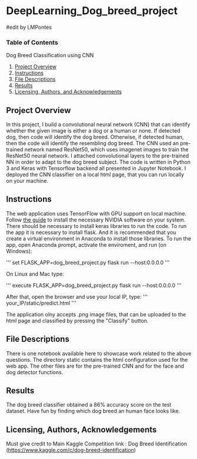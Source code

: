 # DeepLearning_Dog_breed_project

#edit by LMPontes
### Table of Contents

Dog Breed Classification using CNN


1. [Project Overview](#overview)
2. [Instructions](#instructions)
3. [File Descriptions](#files)
4. [Results](#results)
5. [Licensing, Authors, and Acknowledgements](#licensing)

## Project Overview<a name="overview"></a>

In this project, I build a convolutional neural network (CNN) that can identify whether the given image is either a dog or a human or none. 
If detected dog, then code will identify the dog breed. Otherwise, if detected human, then the code will identify the resembling dog breed.
The CNN used an pre-trained network named ResNet50, which uses imagenet images to train the ResNet50 neural network. I attached convolutional layers to the pre-trained NN in order to adapt to the dog breed subject.
The code is written in Python 3 and Keras with Tensorflow backend all presented in Jupyter Notebook.
I deployed the CNN classifier on a local html page, that you can run locally on your machine.

## Instructions <a name="instructions"></a>

The web application uses TensorFlow with GPU support on local machine. Follow [the guide](https://www.tensorflow.org/install/) to install the necessary NVIDIA software on your system.
There should be necessary to install keras libraries to run the code. To run the app it is necessary to install flask. And it is recommended that you create a virtual environment in Anaconda to install those libraries.
To run the app, open Anaconda prompt, activate the enviroment, and run (on Windows): 

'''
set FLASK_APP=dog_breed_project.py
flask run --host:0.0.0.0
'''

On Linux and Mac type:

'''
execute FLASK_APP=dog_breed_project.py
flask run --host:0.0.0.0
'''

After that, open the browser and use your local IP, type:
'''
your_IP/static/predict.html
'''

The application olny accepts .png image files, that can be uploaded to the html page and classified by pressing the "Classify" button.


## File Descriptions <a name="files"></a>

There is one notebook available here to showcase work related to the above questions.
The directory static contains the html configuration used for the web app.
The other files are for the pre-trained CNN and for the face and dog detector functions.  

## Results<a name="results"></a>

The dog breed classifier obtained a 86% accuracy score on the test dataset.
Have fun by finding which dog breed an human face looks like.

## Licensing, Authors, Acknowledgements<a name="licensing"></a>

Must give credit to 
Main Kaggle Competition link :
Dog Breed Identification (https://www.kaggle.com/c/dog-breed-identification)
